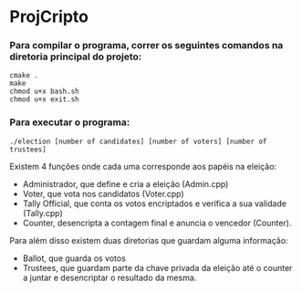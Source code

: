 # ProjCripto

### Para compilar o programa, correr os seguintes comandos na diretoria principal do projeto:
```
cmake .
make
chmod u+x bash.sh
chmod u+x exit.sh
```
### Para executar o programa:
```
./election [number of candidates] [number of voters] [number of trustees]
```

Existem 4 funções onde cada uma corresponde aos papéis na eleição:
- Administrador, que define e cria a eleição (Admin.cpp)
- Voter, que vota nos candidatos (Voter.cpp)
- Tally Official, que conta os votos encriptados e verifica a sua validade (Tally.cpp)
- Counter, desencripta a contagem final e anuncia o vencedor (Counter).

Para além disso existem duas diretorias que guardam alguma informação:
- Ballot, que guarda os votos
- Trustees, que guardam parte da chave privada da eleição até o counter a juntar e desencriptar o resultado da mesma.

